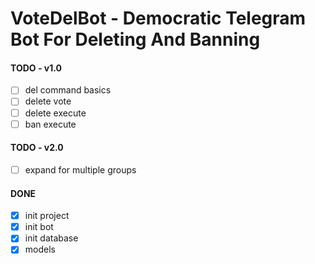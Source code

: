# VoteDelBot - Democratic Telegram Bot For Deleting And Banning

#### TODO - v1.0

- [ ] del command basics
- [ ] delete vote
- [ ] delete execute
- [ ] ban execute

#### TODO - v2.0

- [ ] expand for multiple groups

#### DONE

- [x] init project
- [x] init bot
- [x] init database
- [x] models